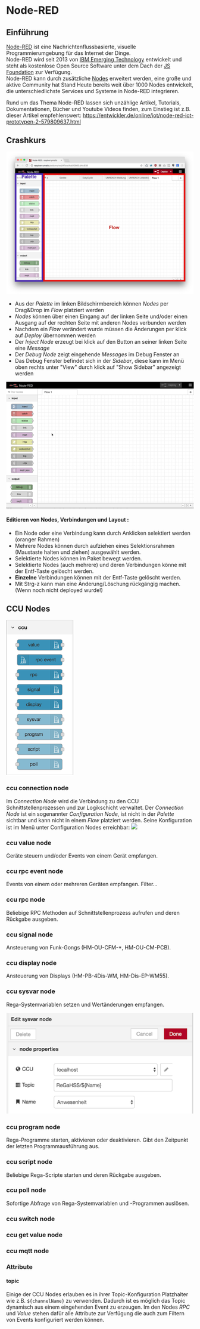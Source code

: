 # Node-RED

## Einführung

[Node-RED](https://nodered.org/about/) ist eine Nachrichtenflussbasierte, visuelle Programmierumgebung für das Internet 
der Dinge.  
Node-RED wird seit 2013 von [IBM Emerging Technology](https://emerging-technology.co.uk/technologies/) 
entwickelt und steht als kostenlose Open Source Software unter dem Dach der [JS Foundation](https://js.foundation/) zur 
Verfügung.    
Node-RED kann durch zusätzliche [Nodes](https://flows.nodered.org/?type=node&num_pages=1) erweitert werden, eine große 
und aktive Community hat Stand Heute bereits weit über 1000 Nodes entwickelt, die unterschiedlichste Services und 
Systeme in Node-RED integrieren.

Rund um das Thema Node-RED lassen sich unzählige Artikel, Tutorials, Dokumentationen, Bücher und Youtube Videos finden, zum Einstieg ist z.B. dieser Artikel empfehlenswert: https://entwickler.de/online/iot/node-red-iot-prototypen-2-579809637.html

## Crashkurs


![](/wiki/images/crash-1.png)
* Aus der _Palette_ im linken Bildschirmbereich können _Nodes_ per Drag&Drop im _Flow_ platziert werden
* _Nodes_ können über einen Eingang auf der linken Seite und/oder einen Ausgang auf der rechten Seite mit anderen Nodes verbunden werden
* Nachdem ein _Flow_ verändert wurde müssen die Änderungen per klick auf _Deploy_ übernommen werden
* Der _Inject Node_ erzeugt bei klick auf den Button an seiner linken Seite eine _Message_
* Der _Debug Node_ zeigt eingehende _Messages_ im Debug Fenster an
* Das Debug Fenster befindet sich in der _Sidebar_, diese kann im Menü oben rechts unter "View" durch klick auf "Show Sidebar" angezeigt werden


![](/wiki/images/crash-2.mov.gif)

#### Editieren von Nodes, Verbindungen und Layout :
* Ein Node oder eine Verbindung kann durch Anklicken selektiert werden (oranger Rahmen)
* Mehrere Nodes können durch aufziehen eines Selektionsrahmen (Maustaste halten und ziehen) ausgewählt werden. 
* Selektierte Nodes können im Paket bewegt werden.
* Selektierte Nodes (auch mehrere) und deren Verbindungen könne mit der Entf-Taste gelöscht werden.
* **Einzelne** Verbindungen können mit der Entf-Taste gelöscht werden. 
* Mit Strg-z kann man eine Änderung/Löschung rückgängig machen. (Wenn noch nicht deployed wurde!)


## CCU Nodes

![](/wiki/images/nodes.png)

### ccu connection node
 
Im _Connection Node_ wird die Verbindung zu den CCU Schnittstellenprozessen und zur Logikschicht verwaltet. Der _Connection Node_ ist ein sogenannter _Configuration Node_, ist nicht in der _Palette_ sichtbar und kann nicht in einem _Flow_ platziert werden. Seine Konfiguration ist im Menü unter Configuration Nodes erreichbar: ![](images/ccu-config.mov.gif)


### ccu value node

Geräte steuern und/oder Events von einem Gerät empfangen.

### ccu rpc event node

Events von einem oder mehreren Geräten empfangen. Filter...

### ccu rpc node

Beliebige RPC Methoden auf Schnittstellenprozess aufrufen und deren Rückgabe ausgeben.

### ccu signal node

Ansteuerung von Funk-Gongs (HM-OU-CFM-*, HM-OU-CM-PCB).

### ccu display node

Ansteuerung von Displays (HM-PB-4Dis-WM, HM-Dis-EP-WM55).


### ccu sysvar node

Rega-Systemvariablen setzen und Wertänderungen empfangen.

![](/wiki/images/node-sysvar.png)


### ccu program node

Rega-Programme starten, aktivieren oder deaktivieren. Gibt den Zeitpunkt der letzten Programmausführung aus.

### ccu script node

Beliebige Rega-Scripte starten und deren Rückgabe ausgeben.

### ccu poll node

Sofortige Abfrage von Rega-Systemvariablen und -Programmen auslösen.

### ccu switch node

### ccu get value node

### ccu mqtt node

### Attribute

#### topic

Einige der CCU Nodes erlauben es in ihrer Topic-Konfiguration Platzhalter wie z.B. `${channelName}` zu verwenden. Dadurch ist es möglich das Topic dynamisch aus einem eingehenden Event zu erzeugen. Im den Nodes _RPC_ und _Value_ stehen dafür alle Attribute zur Verfügung die auch zum Filtern von Events konfiguriert werden können.
